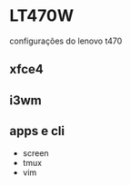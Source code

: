 # LT470W
configurações do lenovo t470

## xfce4

## i3wm

## apps e cli
  * screen
  * tmux
  * vim
